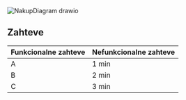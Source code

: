 
![NakupDiagram drawio](https://user-images.githubusercontent.com/23051058/158082454-f21bd2af-b13e-4a0c-854c-8a58727733af.png)

## **Zahteve**

| Funkcionalne zahteve  | Nefunkcionalne zahteve |
| ------------- | ------------- |
| A  | 1 min  |
| B  | 2 min  |
| C  | 3 min  |
